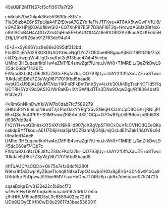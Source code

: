 49sUBF2MTNS7cf5cf13617a7f29

cb6da579xChkpk36c553630ce8f51c
7/aO6izbAE6nSTpUjaA4FZfEtvaA7GZYoIfeFNJTFKye+AT8AX5twGwFVfUi8/vGAZBkHPljjXOAx1l8wGl2+6G7XnP87E5F7DBAFI6F3q+HrcwqASbIz0BtNx6o8VlAOcB4H4AGGx22s41qHmERFbAUG1G4A18e81OR03Ar0FaoAXzKFob5HZHj/L91xfRZ6ab912763dc94a14

tE+2+xSy866Yxz9e86e3095df313bd
FIc88XjjEh7d2R3QXGNAD1GeuvNgf1Yn77OE0be8BBgauASK6119R1G18/7hXekDXpj/wpqWi4UgDksqffpI2q813bae47ab45ccba
UMhoi3HEuqearlkbHw4eZMFfE4snwZgf7iUmuJvWr8+T1MREiL/QeZfkBwL945dc068ef743b7c
FWqta8XLdQzDEJ8fUZ8GcFKqfa7Iu+QO7B3jUy+sVAY2f0ffsXxUZE+a8Twui1UkdJeEjD8k7Z3yWg1i8717015fbd5baad8
4ybUDxU9BjAL8tyMTNlz/HKPoRFkBmTmX5yv4/xH/20Ui4BgTrahrlOTId5IYqUCTRH5YzK9dQAS1G/WrRaKB+lXYGW1LdTFz3DNo9OqwDgu/R18064baf691d2e21

4vRmGnNknDwh1xWW7b0dab7fc7589279
3HlUuPGY8IeLuIN9wdTzjLPorOskYYRgfSSvSNeqHX3UnCpD8OGh+jRNLjPIBhxQ8gl5uCPff9+S9MFvowZKiEAmdXE1OCp+O70wBYpL6P86oozo6fd638d9367dd9a4
F/QtYH+voQBnitzkXfS4XfcNikRIid907jcX9qVpSFWCxOuV1cCVHOdQEeQKuoskdpBYfTkbu+AEf17D6jHkla5jaMCZRamMjGNjLmijOcLdE1hZak1/iAOY8c640fea1e614ee8
UMhoi3HEuqearlkbHw4eZMFfE4snwZgf7iUmuJvWr8+T1MREiL/QeZfkBwL945dc068ef743b7c
FWqta8XLdQzDEJ8fUZ8GcFKqfa7Iu+QO7B3jUy+sVAY2f0ffsXxUZE+a8Twui1UkdJeEjD8k7Z3yWg1i8717015fbd5baad8

4hTuAUCYaCQDo+Ok75e7efa6dcf8280f
N6txr8tDxDwpiKyZBpeTIohq8NlfxaTvpO4cwjro1HOx8gBIrS+30NSw91bQa9UKrkRurPhDpvwJ/f/9xe9MV7sxaHnDmJT74BzBp+jbBx7deebace07574725

cqsaBxlgrErv3132e22c1b6bcf72
w1Ave1HyTiFWToqkoBmucab6192d51d77e5a
z/hIHHLM8lpo86D5xL3c6589402ca72d1f
UDb9l2OyEEXf8CwEI8u29617d3bea5360011
